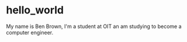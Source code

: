 # hello_world

My name is Ben Brown, I'm a student at OIT an am studying to become a computer engineer.
